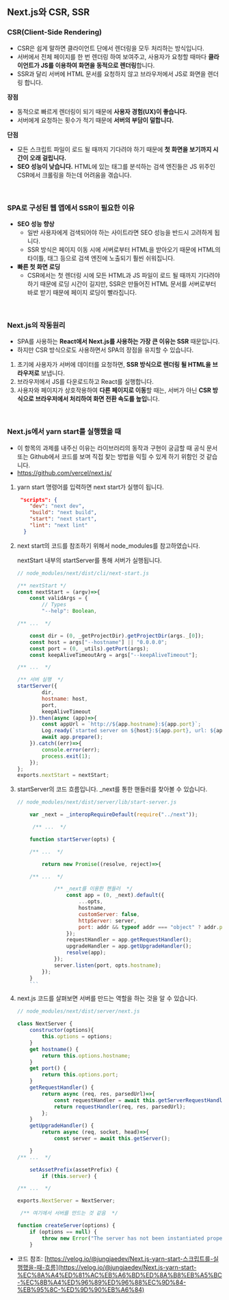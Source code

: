 ## Next.js와 CSR, SSR

### CSR(Client-Side Rendering)

- CSR은 쉽게 말하면 클라이언트 단에서 렌더링을 모두 처리하는 방식입니다.
- 서버에서 전체 페이지를 한 번 렌더링 하여 보여주고, 사용자가 요청할 때마다 **클라이언트가 JS를 이용하여 화면을 동적으로 렌더링**합니다.
- SSR과 달리 서버에 HTML 문서를 요청하지 않고 브라우저에서 JS로 화면을 렌더링 합니다.

**장점**

- 동적으로 빠르게 렌더링이 되기 때문에 **사용자 경험(UX)이 좋습니다.**
- 서버에게 요청하는 횟수가 적기 때문에 **서버의 부담이 덜합니다.**

**단점**

- 모든 스크립트 파일이 로드 될 때까지 기다려야 하기 때문에 **첫 화면을 보기까지 시간이 오래 걸립니다.**
- **SEO 성능이 낮습니다.** HTML에 있는 태그를 분석하는 검색 엔진들은 JS 위주인 CSR에서 크롤링을 하는데 어려움을 겪습니다.

<br />

### SPA로 구성된 웹 앱에서 SSR이 필요한 이유

- **SEO 성능 향상**
  - 일반 사용자에게 검색되어야 하는 사이트라면 SEO 성능을 반드시 고려하게 됩니다.
  - SSR 방식은 페이지 이동 시에 서버로부터 HTML을 받아오기 때문에 HTML의 타이틀, 태그 등으로 검색 엔진에 노출되기 훨씬 쉬워집니다.
- **빠른 첫 화면 로딩**
  - CSR에서는 첫 렌더링 시에 모든 HTML과 JS 파일이 로드 될 때까지 기다려야 하기 때문에 로딩 시간이 길지만, SSR은 만들어진 HTML 문서를 서버로부터 바로 받기 때문에 페이지 로딩이 빨라집니다.

<br />

### Next.js의 작동원리

- SPA를 사용하는 **React에서 Next.js를 사용하는 가장 큰 이유는 SSR** 때문입니다.
- 하지만 CSR 방식으로도 사용하면서 SPA의 장점을 유지할 수 있습니다.

1. 초기에 사용자가 서버에 데이터를 요청하면, **SSR 방식으로 렌더링 될 HTML을 브라우저로** 보냅니다.
2. 브라우저에서 JS를 다운로드하고 React를 실행합니다.
3. 사용자와 페이지가 상호작용하여 **다른 페이지로 이동**할 때는, 서버가 아닌 **CSR 방식으로 브라우저에서 처리하여 화면 전환 속도를 높입**니다.

<br />

### Next.js에서 yarn start를 실행했을 때

- 이 항목의 과제를 내주신 이유는 라이브러리의 동작과 구현이 궁금할 때 공식 문서 또는 Github에서 코드를 보며 직접 찾는 방법을 익힐 수 있게 하기 위함인 것 같습니다.
- https://github.com/vercel/next.js/

1. yarn start 명령어를 입력하면 next start가 실행이 됩니다.

   ```json
   	"scripts": {
       "dev": "next dev",
       "build": "next build",
       "start": "next start",
       "lint": "next lint"
     }
   ```

2. next start의 코드를 참조하기 위해서 node_modules를 참고하였습니다.

   nextStart 내부의 startServer를 통해 서버가 실행됩니다.

   ```jsx
   // node_modules/next/dist/cli/next-start.js

   /** nextStart */
   const nextStart = (argv)=>{
       const validArgs = {
           // Types
           "--help": Boolean,

   /** ...  */

       const dir = (0, _getProjectDir).getProjectDir(args._[0]);
       const host = args["--hostname"] || "0.0.0.0";
       const port = (0, _utils).getPort(args);
       const keepAliveTimeoutArg = args["--keepAliveTimeout"];

   /** ...  */

   /** 서버 실행  */
   startServer({
           dir,
           hostname: host,
           port,
           keepAliveTimeout
       }).then(async (app)=>{
           const appUrl = `http://${app.hostname}:${app.port}`;
           Log.ready(`started server on ${host}:${app.port}, url: ${appUrl}`);
           await app.prepare();
       }).catch((err)=>{
           console.error(err);
           process.exit(1);
       });
   };
   exports.nextStart = nextStart;
   ```

3. startServer의 코드 흐름입니다.
   \_next를 통한 핸들러를 찾아볼 수 있습니다.

   ````jsx
   // node_modules/next/dist/server/lib/start-server.js

       var _next = _interopRequireDefault(require("../next"));

        /** ...  */

       function startServer(opts) {

       /** ...  */

           return new Promise((resolve, reject)=>{

       /** ...  */

               /** _next를 이용한 핸들러  */
                   const app = (0, _next).default({
                       ...opts,
                       hostname,
                       customServer: false,
                       httpServer: server,
                       port: addr && typeof addr === "object" ? addr.port : port
                   });
                   requestHandler = app.getRequestHandler();
                   upgradeHandler = app.getUpgradeHandler();
                   resolve(app);
               });
               server.listen(port, opts.hostname);
           });
       }
       ```

   ````

4. next.js 코드를 살펴보면 서버를 만드는 역할을 하는 것을 알 수 있습니다.

   ```jsx
   // node_modules/next/dist/server/next.js

   class NextServer {
       constructor(options){
           this.options = options;
       }
       get hostname() {
           return this.options.hostname;
       }
       get port() {
           return this.options.port;
       }
       getRequestHandler() {
           return async (req, res, parsedUrl)=>{
               const requestHandler = await this.getServerRequestHandler();
               return requestHandler(req, res, parsedUrl);
           };
       }
       getUpgradeHandler() {
           return async (req, socket, head)=>{
               const server = await this.getServer();

       }
   /** ...  */

       setAssetPrefix(assetPrefix) {
           if (this.server) {

   /** ...  */

   exports.NextServer = NextServer;

    /** 여기에서 서버를 만드는 것 같음  */

   function createServer(options) {
       if (options == null) {
           throw new Error("The server has not been instantiated properly. https://nextjs.org/docs/messages/invalid-server-options");
       }
   ```

- 코드 참조: [https://velog.io/@jungjaedev/Next.js-yarn-start-스크립트를-실행했을-때-흐름](https://velog.io/@jungjaedev/Next.js-yarn-start-%EC%8A%A4%ED%81%AC%EB%A6%BD%ED%8A%B8%EB%A5%BC-%EC%8B%A4%ED%96%89%ED%96%88%EC%9D%84-%EB%95%8C-%ED%9D%90%EB%A6%84)
